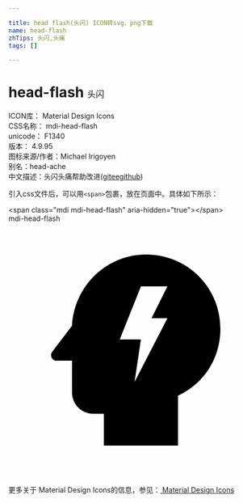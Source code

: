 ```yaml
---

title: head flash(头闪) ICON转svg、png下载
name: head-flash
zhTips: 头闪,头痛
tags: []

---
```


# head-flash  <small style="font-size: 60%;font-weight: 100">头闪</small>


<div class="detail-page">
<p>
<span>
ICON库：
<span class="badge-secondary badge">Material Design Icons</span> 
</span>
<br/>
<span>
CSS名称：
<span class="badge-secondary badge">mdi-head-flash</span> 
</span>
<br/>
<span>
unicode：
<span class="badge-secondary badge">F1340</span> 
<copy-btn content='F1340' btn-title=""></copy-btn>
<copy-btn :content='String.fromCodePoint(parseInt("F1340", 16))' btn-title="复制U"></copy-btn>
</span>
<br/>
<span>
版本：
<span class="badge-secondary badge">4.9.95</span> 
</span>
<br/>
<span>图标来源/作者：<span class="badge-light badge">Michael Irigoyen</span></span> 
<br/>
<span>别名：<span class="badge-light badge">head-ache</span></span><br/><span class="zh-detail">中文描述：<span class="badge-primary badge">头闪</span><span class="badge-primary badge">头痛</span><span class="help-link"><span>帮助改进</span>(<a href="https://gitee.com/liuwave/icon-helper/edit/master/json/material/head-flash.json" target="_blank" rel="noopener noreferrer">gitee</a><a href="https://github.com/liuwave/icon-helper/edit/master/json/material/head-flash.json" target="_blank" rel="noopener noreferrer">github</a></span>)</span><br/>
</p>
</div>
<div class="alert alert-dark">
  <i class="mdi mdi-head-flash mdi-48px"></i>
  <i class="mdi mdi-head-flash mdi-36px"></i>
  <i class="mdi mdi-head-flash mdi-24px"></i>
  <i class="mdi mdi-head-flash mdi-18px"></i>
</div>
<div>
  <p>引入css文件后，可以用<code>&lt;span&gt;</code>包裹，放在页面中。具体如下所示：    
  </p>
  <div class="alert alert-primary" style="font-size: 14px">
    &lt;span class="mdi mdi-head-flash" aria-hidden="true"&gt;&lt;/span&gt;
    <copy-btn content='<span class="mdi mdi-head-flash" aria-hidden="true"></span>'></copy-btn>
  </div>
  <div class="alert alert-secondary">
    <i class="mdi mdi-head-flash"
    style="font-size: 24px"
    aria-hidden="true"></i> mdi-head-flash
    <copy-btn content="mdi-head-flash" btn-title="复制图标名称"></copy-btn>
  </div>
</div>
<div id="svg" class="svg-wrap">
<svg xmlns="http://www.w3.org/2000/svg" viewBox="0 0 24 24"><path d="M13 3C9.2 3 6.2 6 6 9.7L4.1 12.2C3.9 12.5 4.1 13 4.5 13H6V16C6 17.1 6.9 18 8 18H9V21H16V16.3C18.4 15.2 20 12.8 20 10C20 6.1 16.9 3 13 3M15 9L11.9 15L12.5 11H10.5L12.5 6H15L13.5 9H15Z" /></svg>
</div>
<detail full-name='mdi-head-flash'></detail>
    
<div><p>更多关于 Material Design Icons的信息，参见：<a target="_blank" href="https://iconhelper.cn/material.html"> Material Design Icons</a>
</p></div>
